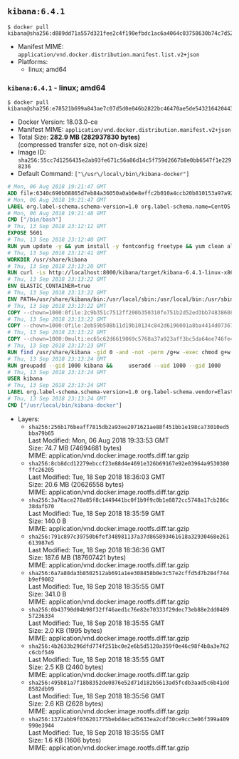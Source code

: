 ## `kibana:6.4.1`

```console
$ docker pull kibana@sha256:d889dd71a557d321fee2c4f190efbdc1ac6a4064c03758630b74c7d52005ce4d
```

-	Manifest MIME: `application/vnd.docker.distribution.manifest.list.v2+json`
-	Platforms:
	-	linux; amd64

### `kibana:6.4.1` - linux; amd64

```console
$ docker pull kibana@sha256:e78521b699a843ae7c07d5d0e046b2822bc46470ae5de543216420443dd6ac39
```

-	Docker Version: 18.03.0-ce
-	Manifest MIME: `application/vnd.docker.distribution.manifest.v2+json`
-	Total Size: **282.9 MB (282937830 bytes)**  
	(compressed transfer size, not on-disk size)
-	Image ID: `sha256:55cc7d1256435e2ab93fe671c56a86d14c5f759d2667b8e0bb6547f1e2298236`
-	Default Command: `["\/usr\/local\/bin\/kibana-docker"]`

```dockerfile
# Mon, 06 Aug 2018 19:21:47 GMT
ADD file:6340c690b08865d7eb84a36050a0ab0e8effc2b010a4ccb20b810153a97a9228 in / 
# Mon, 06 Aug 2018 19:21:47 GMT
LABEL org.label-schema.schema-version=1.0 org.label-schema.name=CentOS Base Image org.label-schema.vendor=CentOS org.label-schema.license=GPLv2 org.label-schema.build-date=20180804
# Mon, 06 Aug 2018 19:21:48 GMT
CMD ["/bin/bash"]
# Thu, 13 Sep 2018 23:12:12 GMT
EXPOSE 5601
# Thu, 13 Sep 2018 23:12:40 GMT
RUN yum update -y && yum install -y fontconfig freetype && yum clean all
# Thu, 13 Sep 2018 23:12:41 GMT
WORKDIR /usr/share/kibana
# Thu, 13 Sep 2018 23:13:20 GMT
RUN curl -Ls http://localhost:8000/kibana/target/kibana-6.4.1-linux-x86_64.tar.gz | tar --strip-components=1 -zxf - &&     ln -s /usr/share/kibana /opt/kibana &&     chown -R 1000:0 . &&     chmod -R g=u /usr/share/kibana &&     find /usr/share/kibana -type d -exec chmod g+s {} \;
# Thu, 13 Sep 2018 23:13:22 GMT
ENV ELASTIC_CONTAINER=true
# Thu, 13 Sep 2018 23:13:22 GMT
ENV PATH=/usr/share/kibana/bin:/usr/local/sbin:/usr/local/bin:/usr/sbin:/usr/bin:/sbin:/bin
# Thu, 13 Sep 2018 23:13:22 GMT
COPY --chown=1000:0file:2c9b351c7512ff200b350310fe751b2d52ed3bb748386081bbc89592fdf7eff2 in /usr/share/kibana/config/kibana.yml 
# Thu, 13 Sep 2018 23:13:22 GMT
COPY --chown=1000:0file:2eb59b508b11d19b10134c842d6196001a8ba4414d07367b2991800b4614d47b in /usr/local/bin/ 
# Thu, 13 Sep 2018 23:13:22 GMT
COPY --chown=1000:0multi:ec65c62d6619069c5768a37a923aff3bc5da64ee746fe458069d0826e9e080cf in /usr/share/kibana/config/ 
# Thu, 13 Sep 2018 23:13:23 GMT
RUN find /usr/share/kibana -gid 0 -and -not -perm /g+w -exec chmod g+w {} \;
# Thu, 13 Sep 2018 23:13:24 GMT
RUN groupadd --gid 1000 kibana &&     useradd --uid 1000 --gid 1000       --home-dir /usr/share/kibana --no-create-home       kibana
# Thu, 13 Sep 2018 23:13:24 GMT
USER kibana
# Thu, 13 Sep 2018 23:13:24 GMT
LABEL org.label-schema.schema-version=1.0 org.label-schema.vendor=Elastic org.label-schema.name=kibana org.label-schema.version=6.4.1 org.label-schema.url=https://www.elastic.co/products/kibana org.label-schema.vcs-url=https://github.com/elastic/kibana-docker license=Elastic License
# Thu, 13 Sep 2018 23:13:24 GMT
CMD ["/usr/local/bin/kibana-docker"]
```

-	Layers:
	-	`sha256:256b176beaff7815db2a93ee2071621ae88f451bb1e198ca73010ed5bba79b65`  
		Last Modified: Mon, 06 Aug 2018 19:33:53 GMT  
		Size: 74.7 MB (74694681 bytes)  
		MIME: application/vnd.docker.image.rootfs.diff.tar.gzip
	-	`sha256:8cb8dcd12279ebccf23e88d4e4691e326b69167e92e03964a9530380ffc26205`  
		Last Modified: Tue, 18 Sep 2018 18:36:03 GMT  
		Size: 20.6 MB (20626558 bytes)  
		MIME: application/vnd.docker.image.rootfs.diff.tar.gzip
	-	`sha256:3a76ace278a85f8c1449441bc0f1b9f9c0b1e8872cc5748a17cb286c38dafb70`  
		Last Modified: Tue, 18 Sep 2018 18:35:59 GMT  
		Size: 140.0 B  
		MIME: application/vnd.docker.image.rootfs.diff.tar.gzip
	-	`sha256:791c897c39750b6fef348981137a37d865893461618a32930468e261613987e5`  
		Last Modified: Tue, 18 Sep 2018 18:36:36 GMT  
		Size: 187.6 MB (187607421 bytes)  
		MIME: application/vnd.docker.image.rootfs.diff.tar.gzip
	-	`sha256:6a7a88da3b8502512ab691a1ee308458b0e3c57e2cffd5d7b284f744b9ef9082`  
		Last Modified: Tue, 18 Sep 2018 18:35:55 GMT  
		Size: 341.0 B  
		MIME: application/vnd.docker.image.rootfs.diff.tar.gzip
	-	`sha256:0b43790d04b98f32ff46aed1c76e82e70333f29dec73eb88e2dd048957236334`  
		Last Modified: Tue, 18 Sep 2018 18:35:55 GMT  
		Size: 2.0 KB (1995 bytes)  
		MIME: application/vnd.docker.image.rootfs.diff.tar.gzip
	-	`sha256:4b2633b296dfd774f251bc0e2e6b5d5120a359f0e46c98f4b8a3e762c6cbf549`  
		Last Modified: Tue, 18 Sep 2018 18:35:55 GMT  
		Size: 2.5 KB (2460 bytes)  
		MIME: application/vnd.docker.image.rootfs.diff.tar.gzip
	-	`sha256:495b81a7f18b8352de0876e52d71d182b5613ad5fcdb3aad5c6b41dd8582db99`  
		Last Modified: Tue, 18 Sep 2018 18:35:56 GMT  
		Size: 2.6 KB (2628 bytes)  
		MIME: application/vnd.docker.image.rootfs.diff.tar.gzip
	-	`sha256:1372abb9f036201775bebd4ecad5633ea2cdf30ce9cc3e06f399a409990e3944`  
		Last Modified: Tue, 18 Sep 2018 18:35:55 GMT  
		Size: 1.6 KB (1606 bytes)  
		MIME: application/vnd.docker.image.rootfs.diff.tar.gzip
